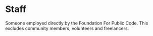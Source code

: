 # Staff

Someone employed directly by the Foundation For Public Code. This excludes community members, volunteers and freelancers.
